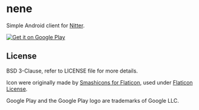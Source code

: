 # nene

Simple Android client for [Nitter](nitter).

[![Get it on Google Play](https://play.google.com/intl/en_us/badges/static/images/badges/en_badge_web_generic.png)](https://play.google.com/store/apps/details?id=com.yhsif.nene)

## License

BSD 3-Clause, refer to LICENSE file for more details.

Icon were originally made by [Smashicons for Flaticon][smashicons],
used under [Flaticon License][icon_license].

Google Play and the Google Play logo are trademarks of Google LLC.

[nitter]: https://github.com/zedeus/nitter
[smashicons]: https://www.flaticon.com/free-icon/goose_4026832
[icon_license]: https://www.freepikcompany.com/legal#nav-flaticon
